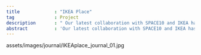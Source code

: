 ```yaml
---
title             : "IKEA Place"
tag               : Project
description       : " Our latest collaboration with SPACE10 and IKEA has just launched. Say hej to IKEA Place. The app lets people confidently experience, experiment and share how good design transforms any space. Using Apple’s newly released ARKit people can now place 3D objects in their own homes. "
abstract          : 'Our latest collaboration with SPACE10 and IKEA has just launched. Say hej to IKEA Place. The app lets people confidently experience, experiment and share how good design transforms any space. Using Apple’s newly released ARKit people can now place 3D objects in their own homes. <a class="normlink" href="http://norgram.co/#/projects/ikeaplace/" target="_self">View case</a>'
---
```

<div data-name="image">assets/images/journal/IKEAplace_journal_01.jpg</div>
